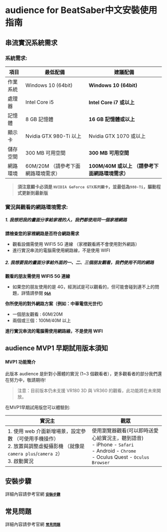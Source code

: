 # audience for BeatSaber中文安裝使用指南
## 串流實況系統需求
### 系統需求:
項目 | 最低配備 | 建議配備
--- | --- | ---
作業系統 | Windows 10 (64bit) | **Windows 10 (64bit)**
處理器 | Intel Core i5  | **Intel Core i7 或以上**
記憶體 | 8 GB 記憶體 | **16 GB 記憶體或以上**
顯示卡 | Nvidia GTX 980-Ti 以上 | Nvidia GTX 1070 或以上
儲存空間 | 300 MB 可用空間 | **300 MB 可用空間**
網路環境 | 60M/20M （請參考下面網路環境需求） | **100M/40M 或以上 （請參考下面網路環境需求）**
> **須注意顯卡必須是 `NVIDIA GeForce GTX系列顯卡`，並最低為`980-Ti`，驅動程式更新到最新版**

### 實況與觀看的網路環境需求:
##### 1. 我想把我的畫面分享給家裡的人，我們都使用同一個家裡網路
**請檢查您的家裡網路是否符合網路需求**
- 觀看設備需使用 WIFI5 5G 連線 （家裡觀看將不會使用對外網路）
- 進行實況串流的電腦需使用網路線，不是使用 WIFI
##### 2. 我想要我的畫面分享給外面的一、二、三個朋友觀看，我們使用不同的網路
**觀看的朋友需使用 WIFI5 5G 連線**
- 如果您的朋友使用的是 4G，經測試是可以觀看的，但可能會碰到連不上的問題，詳情請參閱 **[`Q&A`](https://www.xr-audience.live/zh-hant/download/#q5-2)**
 
**你所使用的對外網路方案（例如：中華電信光世代）**
- 一個朋友觀看 : 60M/20M
- 兩個或三個：100M/40M 以上

**進行實況串流的電腦需使用網路線，不是使用 WIFI**

## audience MVP1 早期試用版本須知
#### MVP1 功能簡介

此版本 audience 是針對小團體的實況 (1~3 個觀看者），更多觀看者的部分我們還在努力中，敬請期待!

> 注意：目前版本仍未支援 VR180 3D 與 VR360 的觀看，此功能將在未來開放。

在MVP1早期試用版您可以體驗到:

| 實況主 | 觀眾 |
| ------ | ------ |
| 1. 使用 web 介面新增場景，設定參數 （可使用手機操作）<br>2. 放置與調整虛擬攝影機 （就像是 `camera plus`/`camera 2`）<br>3. 啟動實況| 使用瀏覽器觀看(可以即時送愛心給實況主，聽到語音)<br> - iPhone - `Safari` <br> - Android - `Chrome` <br> - Oculus Quest - `Oculus Browser`|


## 安裝步驟
詳細內容請參考官網 **[`安裝步驟`](https://www.xr-audience.live/zh-hant/download/)**

## 常見問題
詳細內容請參考官網 **[`常見問題`](https://www.xr-audience.live/zh-hant/download/#q1-1)**

